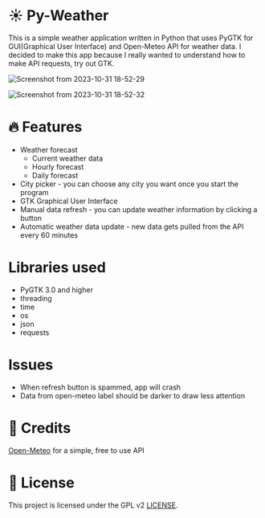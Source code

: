 # ☀️ Py-Weather

This is a simple weather application written in Python that uses PyGTK for GUI(Graphical User Interface) and Open-Meteo API for weather data. I decided to make this app because I really wanted to understand how to make API requests, try out GTK.

![Screenshot from 2023-10-31 18-52-29](https://github.com/Edveika/Py-Weather/assets/113787144/f988ce9c-4600-478c-be3b-9a3b2367c7f2)

![Screenshot from 2023-10-31 18-52-32](https://github.com/Edveika/Py-Weather/assets/113787144/e8045d65-79c4-4085-9eb7-af6540711270)

# 🔥 Features
* Weather forecast
  * Current weather data
  * Hourly forecast
  * Daily forecast
* City picker - you can choose any city you want once you start the program
* GTK Graphical User Interface
* Manual data refresh - you can update weather information by clicking a button
* Automatic weather data update - new data gets pulled from the API every 60 minutes

# Libraries used

* PyGTK 3.0 and higher
* threading
* time
* os
* json
* requests

# Issues

* When refresh button is spammed, app will crash
* Data from open-meteo label should be darker to draw less attention

# 🤝 Credits

[Open-Meteo](https://open-meteo.com) for a simple, free to use API

# 📜 License

This project is licensed under the GPL v2 [LICENSE](LICENSE).
